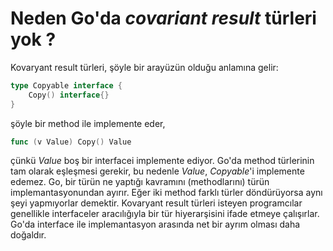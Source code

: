 # Neden Go'da *covariant result* türleri yok ?

Kovaryant result türleri, şöyle bir arayüzün olduğu anlamına gelir:

```go
type Copyable interface {
    Copy() interface{}
}
```

şöyle bir method ile implemente eder,

```go
func (v Value) Copy() Value
```

çünkü *Value* boş bir interfacei implemente ediyor. Go'da method türlerinin tam olarak eşleşmesi gerekir, bu nedenle *Value*, *Copyable*'i implemente edemez. Go, bir türün ne yaptığı kavramını (methodlarını) türün implemantasyonundan ayırır. Eğer iki method farklı türler döndürüyorsa aynı şeyi yapmıyorlar demektir. Kovaryant result türleri isteyen programcılar genellikle interfaceler aracılığıyla bir tür hiyerarşisini ifade etmeye çalışırlar. Go'da interface ile implemantasyon arasında net bir ayrım olması daha doğaldır.